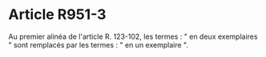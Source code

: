 # Article R951-3

Au premier alinéa de l'article R. 123-102, les termes : " en deux exemplaires " sont remplacés par les termes : " en un exemplaire ".
